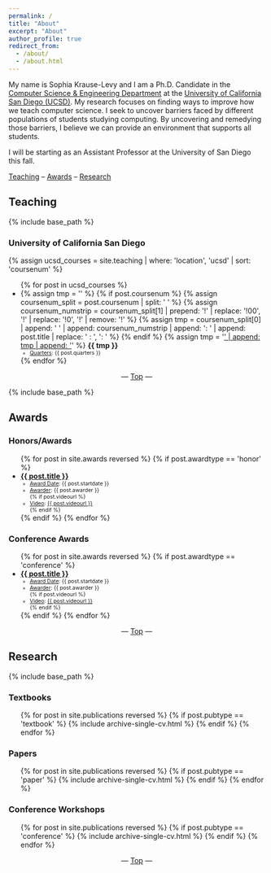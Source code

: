 ```yaml
---
permalink: /
title: "About"
excerpt: "About"
author_profile: true
redirect_from: 
  - /about/
  - /about.html
---
```


My name is Sophia Krause-Levy and I am a Ph.D. Candidate in the <a href="https://cse.ucsd.edu/" target="_blank">Computer Science & Engineering Department</a> at the <a href="https://ucsd.edu/" target="_blank">University of California San Diego (UCSD)</a>. My research focuses on finding ways to improve how we teach computer science. I seek to uncover barriers faced by different populations of students studying computing. By uncovering and remedying those barriers, I believe we can provide an environment that supports all students.

I will be starting as an Assistant Professor at the University of San Diego this fall.

<a href="#about-teaching">Teaching</a> – <a href="#about-awards">Awards</a> –  <a href="#about-research">Research</a>

<h2 id="about-teaching">Teaching</h2>

{% include base_path %}

<h3 id="ucsd">University of California San Diego</h3>
{% assign ucsd_courses = site.teaching | where: 'location', 'ucsd' | sort: 'coursenum' %}
<ul>{% for post in ucsd_courses %}
  <li>
    {% assign tmp = '' %}
    {% if post.coursenum %}
      {% assign coursenum_split = post.coursenum | split: ' ' %}
      {% assign coursenum_numstrip = coursenum_split[1] | prepend: '!' | replace: '!00', '!' | replace: '!0', '!' | remove: '!' %}
      {% assign tmp = coursenum_split[0] | append: ' ' | append: coursenum_numstrip | append: ': ' | append: post.title | replace: ' : ', ': ' %}
    {% endif %}
    {% assign tmp = '<a style="text-decoration:underline" href="' | append: post.courseurl | append: '" target="_blank">' | append: tmp | append: '</a>' %}
    <b>{{ tmp }}</b>
    <ul style="font-size:0.75em">
      <li><u>Quarters</u>: {{ post.quarters }}</li>
    </ul>
  </li>
{% endfor %}</ul>

<center>— <a href="#top">Top</a> —</center>

{% include base_path %}

<h2 id="about-awards">Awards</h2>

<h3 id="honors-awards">Honors/Awards</h3>
<ul>{% for post in site.awards reversed %}
  {% if post.awardtype == 'honor' %}
    <li>
      <a style="text-decoration:underline" href="{{ post.awardurl }}" target="_blank"><b>{{ post.title }}</b></a>
      <ul style="font-size:0.75em">
        <li><u>Award Date</u>: {{ post.startdate }}</li>
        <li><u>Awarder</u>: {{ post.awarder }}</li>
        {% if post.videourl %}
          <li><u>Video</u>: <a href="{{ post.videourl }}" target="_blank">{{ post.videourl }}</a></li>
        {% endif %}
      </ul>
    </li>
  {% endif %}
{% endfor %}</ul>

<!-- <center>— <a href="#top">Top</a> —</center> -->

<h3 id="conference-awards">Conference Awards</h3>
<ul>{% for post in site.awards reversed %}
  {% if post.awardtype == 'conference' %}
    <li>
      <a style="text-decoration:underline" href="{{ post.awardurl }}" target="_blank"><b>{{ post.title }}</b></a>
      <ul style="font-size:0.75em">
        <li><u>Award Date</u>: {{ post.startdate }}</li>
        <li><u>Awarder</u>: {{ post.awarder }}</li>
        {% if post.videourl %}
          <li><u>Video</u>: <a href="{{ post.videourl }}" target="_blank">{{ post.videourl }}</a></li>
        {% endif %}
      </ul>
    </li>
  {% endif %}
{% endfor %}</ul>

<center>— <a href="#top">Top</a> —</center>

<h2 id="about-research">Research</h2>

{% include base_path %}

<h3 id="textbooks">Textbooks</h3>
<ol reversed>{% for post in site.publications reversed %}
  {% if post.pubtype == 'textbook' %}
    {% include archive-single-cv.html %}
  {% endif %}
{% endfor %}</ol>

<!-- <center>— <a href="#top">Top</a> —</center> -->

<h3 id="papers-articles">Papers</h3>
<ol reversed>{% for post in site.publications reversed %}
  {% if post.pubtype == 'paper' %}
    {% include archive-single-cv.html %}
  {% endif %}
{% endfor %}</ol>

<!-- <center>— <a href="#top">Top</a> —</center> -->

<h3 id="conference-presentations">Conference Workshops</h3>
<ol reversed>{% for post in site.publications reversed %}
  {% if post.pubtype == 'conference' %}
    {% include archive-single-cv.html %}
  {% endif %}
{% endfor %}</ol>

<center>— <a href="#top">Top</a> —</center>